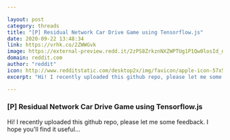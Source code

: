 ```yaml
---

layout: post
category: threads
title: "[P] Residual Network Car Drive Game using Tensorflow.js"
date: 2020-09-22 13:48:34
link: https://vrhk.co/2ZWWGvk
image: https://external-preview.redd.it/2zPS8ZrkznNXZWPTUg1P1Qw0losId_nkB5P-N8U-hRc.jpg?width=400&height=209.42408377&auto=webp&crop=400:209.42408377,smart&s=21fb0a8f98e8ad24564284224df0067bb7cd05c1
domain: reddit.com
author: "reddit"
icon: http://www.redditstatic.com/desktop2x/img/favicon/apple-icon-57x57.png
excerpt: "Hi! I recently uploaded this github repo, please let me some feedback. I hope you'll find it useful..."

---
```


### [P] Residual Network Car Drive Game using Tensorflow.js

Hi! I recently uploaded this github repo, please let me some feedback. I hope you'll find it useful...